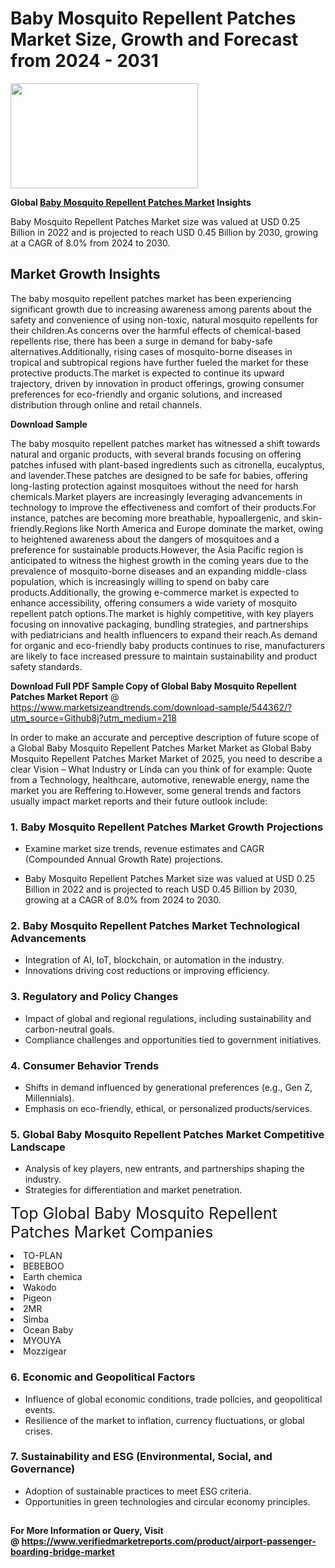 <H1>Baby Mosquito Repellent Patches Market Size, Growth and Forecast from 2024 - 2031</H1><img class="aligncenter size-medium wp-image-584254" src="https://thirdeyenews.in/wp-content/uploads/2024/09/Global-Market-Research-300x168.jpeg" alt="" width="300" height="168" /><p><strong>Global&nbsp;<a href="https://www.marketsizeandtrends.com/download-sample/544362/?utm_source=Github8j?utm_medium=218">Baby Mosquito Repellent Patches Market</a> Insights</strong></p><p>Baby Mosquito Repellent Patches Market size was valued at USD 0.25 Billion in 2022 and is projected to reach USD 0.45 Billion by 2030, growing at a CAGR of 8.0% from 2024 to 2030.</p><p><h2>Market Growth Insights</h2> <p>The baby mosquito repellent patches market has been experiencing significant growth due to increasing awareness among parents about the safety and convenience of using non-toxic, natural mosquito repellents for their children.As concerns over the harmful effects of chemical-based repellents rise, there has been a surge in demand for baby-safe alternatives.Additionally, rising cases of mosquito-borne diseases in tropical and subtropical regions have further fueled the market for these protective products.The market is expected to continue its upward trajectory, driven by innovation in product offerings, growing consumer preferences for eco-friendly and organic solutions, and increased distribution through online and retail channels.</p> <p><strong>Download Sample</strong></p> <p>The baby mosquito repellent patches market has witnessed a shift towards natural and organic products, with several brands focusing on offering patches infused with plant-based ingredients such as citronella, eucalyptus, and lavender.These patches are designed to be safe for babies, offering long-lasting protection against mosquitoes without the need for harsh chemicals.Market players are increasingly leveraging advancements in technology to improve the effectiveness and comfort of their products.For instance, patches are becoming more breathable, hypoallergenic, and skin-friendly.Regions like North America and Europe dominate the market, owing to heightened awareness about the dangers of mosquitoes and a preference for sustainable products.However, the Asia Pacific region is anticipated to witness the highest growth in the coming years due to the prevalence of mosquito-borne diseases and an expanding middle-class population, which is increasingly willing to spend on baby care products.Additionally, the growing e-commerce market is expected to enhance accessibility, offering consumers a wide variety of mosquito repellent patch options.The market is highly competitive, with key players focusing on innovative packaging, bundling strategies, and partnerships with pediatricians and health influencers to expand their reach.As demand for organic and eco-friendly baby products continues to rise, manufacturers are likely to face increased pressure to maintain sustainability and product safety standards.</p> <p><span class=""><strong>Download Full PDF Sample Copy of Global Baby Mosquito Repellent Patches Market Report</strong> @ <a href="https://www.marketsizeandtrends.com/download-sample/544362/?utm_source=Github8j?utm_medium=218" target="_blank">https://www.marketsizeandtrends.com/download-sample/544362/?utm_source=Github8j?utm_medium=218</a></span></p><p>In order to make an accurate and perceptive description of future scope of a Global&nbsp;Baby Mosquito Repellent Patches Market Market as Global&nbsp;Baby Mosquito Repellent Patches Market Market of 2025, you need to describe a clear Vision &ndash; What Industry or Linda can you think of for example: Quote from a Technology, healthcare, automotive, renewable energy, name the market you are Reffering to.However, some general trends and factors usually impact market reports and their future outlook include:</p><h3>1.&nbsp;<strong>Baby Mosquito Repellent Patches Market Growth Projections</strong></h3><ul><li>Examine market size trends, revenue estimates and CAGR (Compounded Annual Growth Rate) projections.</li><li><p>Baby Mosquito Repellent Patches Market size was valued at USD 0.25 Billion in 2022 and is projected to reach USD 0.45 Billion by 2030, growing at a CAGR of 8.0% from 2024 to 2030.</p></li></ul><h3>2.&nbsp;<strong>Baby Mosquito Repellent Patches Market Technological Advancements</strong></h3><ul><li>Integration of AI, IoT, blockchain, or automation in the industry.</li><li>Innovations driving cost reductions or improving efficiency.</li></ul><h3>3.&nbsp;<strong>Regulatory and Policy Changes</strong></h3><ul><li>Impact of global and regional regulations, including sustainability and carbon-neutral goals.</li><li>Compliance challenges and opportunities tied to government initiatives.</li></ul><h3>4.&nbsp;<strong>Consumer Behavior Trends</strong></h3><ul><li>Shifts in demand influenced by generational preferences (e.g., Gen Z, Millennials).</li><li>Emphasis on eco-friendly, ethical, or personalized products/services.</li></ul><h3>5.&nbsp;<strong>Global Baby Mosquito Repellent Patches Market Competitive Landscape</strong></h3><ul><li>Analysis of key players, new entrants, and partnerships shaping the industry.</li><li>Strategies for differentiation and market penetration.</li></ul><p data-pm-slice="1 1 []"><span style="color: inherit; font-family: inherit; font-size: 25px;">Top Global Baby Mosquito Repellent Patches Market Companies</span></p><div class="" data-test-id=""><p><li>TO-PLAN</li><li> BEBEBOO</li><li> Earth chemica</li><li> Wakodo</li><li> Pigeon</li><li> 2MR</li><li> Simba</li><li> Ocean Baby</li><li> MYOUYA</li><li> Mozzigear</li></p></div><h3>6.&nbsp;<strong>Economic and Geopolitical Factors</strong></h3><ul><li>Influence of global economic conditions, trade policies, and geopolitical events.</li><li>Resilience of the market to inflation, currency fluctuations, or global crises.</li></ul><h3>7.&nbsp;<strong>Sustainability and ESG (Environmental, Social, and Governance)</strong></h3><ul><li>Adoption of sustainable practices to meet ESG criteria.</li><li>Opportunities in green technologies and circular economy principles.</li></ul><h2><strong style="font-size: 14px;">For More Information or Query, Visit @&nbsp;</strong><a style="background-color: #ffffff; font-size: 14px;" href="https://www.marketsizeandtrends.com/report/baby-mosquito-repellent-patches-market/" target="_blank">https://www.verifiedmarketreports.com/product/airport-passenger-boarding-bridge-market</a></h2>